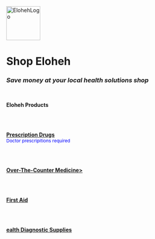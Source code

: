 <html>
<head> 
  
</head>

<body>
  <img width="90" height="90" alt="ElohehLogo" src="https://github.com/user-attachments/assets/d0090502-7a15-4a55-91d6-1db5928cacf3" />
  <b><h1>Shop Eloheh</h1></b>
<i><h3>Save money at your local health solutions shop</h3></i>
<br>

<b><span style="font-size=24px"> Eloheh Products</span></b>

<br><br>

<b><u><span style="font-size=14px">Prescription Drugs</span></u></b>
<br>
<span style="color:blue; font-size:12px"> Doctor prescripitions required</span>

<br><br>
  
<b><u><span style="font-size=14px">Over-The-Counter Medicine</span>></u></b>


<br><br>

<b><u><span style="font-size=14px">First Aid</span></u></b>


<br><br>


<b><u><span style="font-size=14px">ealth Diagnostic Supplies</span></u></b>

